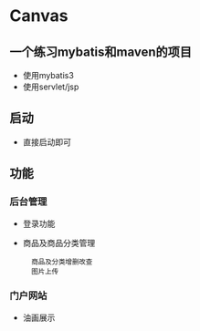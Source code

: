# Canvas

## 一个练习mybatis和maven的项目

- 使用mybatis3
- 使用servlet/jsp

## 启动

- 直接启动即可

## 功能

### 后台管理

- 登录功能
- 商品及商品分类管理
        
        商品及分类增删改查
        图片上传

### 门户网站

- 油画展示